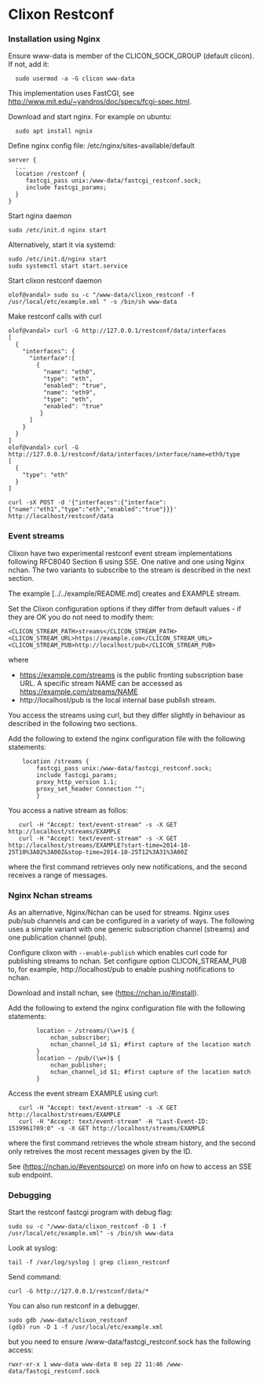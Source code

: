 # Clixon Restconf

### Installation using Nginx

Ensure www-data is member of the CLICON_SOCK_GROUP (default clicon). If not, add it:
```
  sudo usermod -a -G clicon www-data
```

This implementation uses FastCGI, see http://www.mit.edu/~yandros/doc/specs/fcgi-spec.html.

Download and start nginx. For example on ubuntu:
```
  sudo apt install ngnix
```

Define nginx config file: /etc/nginx/sites-available/default
```
server {
  ...
  location /restconf {
     fastcgi_pass unix:/www-data/fastcgi_restconf.sock;
     include fastcgi_params;
  }
}
```

Start nginx daemon
```
sudo /etc/init.d nginx start
```
Alternatively, start it via systemd:
```
sudo /etc/init.d/nginx start
sudo systemctl start start.service
```

Start clixon restconf daemon
```
olof@vandal> sudo su -c "/www-data/clixon_restconf -f /usr/local/etc/example.xml " -s /bin/sh www-data
```

Make restconf calls with curl
```
olof@vandal> curl -G http://127.0.0.1/restconf/data/interfaces
[
  {
    "interfaces": {
      "interface":[
        {
          "name": "eth0",
          "type": "eth",
          "enabled": "true",
          "name": "eth9",
          "type": "eth",
          "enabled": "true"
         }
      ]
    }
  }
]
olof@vandal> curl -G http://127.0.0.1/restconf/data/interfaces/interface/name=eth9/type
[
  {
    "type": "eth" 
  }
]

curl -sX POST -d '{"interfaces":{"interface":{"name":"eth1","type":"eth","enabled":"true"}}}' http://localhost/restconf/data
```

### Event streams

Clixon have two experimental restconf event stream implementations following
RFC8040 Section 6 using SSE.  One native and one using Nginx
nchan. The two variants to subscribe to the stream is described in the
next section.

The example [../../example/README.md] creates and EXAMPLE stream.

Set the Clixon configuration options if they differ from default values - if they are OK you do not need to modify them:
```
<CLICON_STREAM_PATH>streams</CLICON_STREAM_PATH>
<CLICON_STREAM_URL>https://example.com</CLICON_STREAM_URL>
<CLICON_STREAM_PUB>http://localhost/pub</CLICON_STREAM_PUB>
```
where
- https://example.com/streams is the public fronting subscription base URL. A specific stream NAME can be accessed as https://example.com/streams/NAME
- http://localhost/pub is the local internal base publish stream.

You access the streams using curl, but they differ slightly in behaviour as described in the following two sections.

Add the following to extend the nginx configuration file with the following statements:
```
	location /streams {
	    fastcgi_pass unix:/www-data/fastcgi_restconf.sock;
	    include fastcgi_params;
 	    proxy_http_version 1.1;
	    proxy_set_header Connection "";
        }
```

You access a native stream as follos:
```
   curl -H "Accept: text/event-stream" -s -X GET http://localhost/streams/EXAMPLE
   curl -H "Accept: text/event-stream" -s -X GET http://localhost/streams/EXAMPLE?start-time=2014-10-25T10%3A02%3A00Z&stop-time=2014-10-25T12%3A31%3A00Z
```
where the first command retrieves only new notifications, and the second receives a range of messages.

### Nginx Nchan streams

As an alternative, Nginx/Nchan can be used for streams.
Nginx uses pub/sub channels and can be configured in a variety of
ways. The following uses a simple variant with one generic subscription
channel (streams) and one publication channel (pub). 

Configure clixon with `--enable-publish` which enables curl code for publishing streams to nchan.
Set configure option CLICON_STREAM_PUB to, for example, http://localhost/pub to enable pushing notifications to nchan.

Download and install nchan, see (https://nchan.io/#install).

Add the following to extend the nginx configuration file with the following statements:
```
        location ~ /streams/(\w+)$ {
            nchan_subscriber;
            nchan_channel_id $1; #first capture of the location match
        }
        location ~ /pub/(\w+)$ {
            nchan_publisher;
            nchan_channel_id $1; #first capture of the location match
        }        
```

Access the event stream EXAMPLE using curl:
```
   curl -H "Accept: text/event-stream" -s -X GET http://localhost/streams/EXAMPLE
   curl -H "Accept: text/event-stream" -H "Last-Event-ID: 1539961709:0" -s -X GET http://localhost/streams/EXAMPLE
```
where the first command retrieves the whole stream history, and the second only retreives the most recent messages given by the ID.

See (https://nchan.io/#eventsource) on more info on how to access an SSE sub endpoint.

### Debugging

Start the restconf fastcgi program with debug flag:
```
sudo su -c "/www-data/clixon_restconf -D 1 -f /usr/local/etc/example.xml" -s /bin/sh www-data
```
Look at syslog:
```
tail -f /var/log/syslog | grep clixon_restconf
```

Send command:
```
curl -G http://127.0.0.1/restconf/data/*
```

You can also run restconf in a debugger.
```
sudo gdb /www-data/clixon_restconf
(gdb) run -D 1 -f /usr/local/etc/example.xml
```
but you need to ensure /www-data/fastcgi_restconf.sock has the following access:
```
rwxr-xr-x 1 www-data www-data 0 sep 22 11:46 /www-data/fastcgi_restconf.sock
```